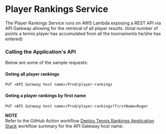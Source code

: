 # Player Rankings Service

The Player Rankings Service runs on AWS Lambda exposing a REST API via API Gateway allowing for the retrieval of all player results. (total number of points a tennis player has accumulated from all the tournaments he/she has entered)

### Calling the Application's API

Below are some of the sample requests:

#### Geting all player rankings
``` 
PUT <API Gateway host name>/Prod/player-rankings
```

#### Geting a player rankings by first name
``` 
PUT <API Gateway host name>/Prod/player-rankings?firstName=Roger
```

**NOTE**  
Refer to the GitHub Action workflow [Deploy Tennis Rankings Application Stack](https://github.com/shek-a/tennis-ranking-app/actions/workflows/deploy-application-stack.yaml) workflow summary for the API Gateway host name.